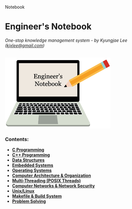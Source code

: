 Notebook

# Engineer's Notebook

###### One-stop knowledge management system - by Kyungjae Lee (kjxlee@gmail.com)



<img src="./img/wallpaper.png" alt="wallpaper" width="350">

### Contents: 

* **<a href="./c-programming/">C Programming</a>**
* **<a href="./cpp-programming/">C++ Programming</a>**
* **<a href="./data-structures/">Data Structures</a>**
* **<a href="./embedded-systems/">Embedded Systems</a>**
* **<a href="./operating-systems/">Operating Systems</a>**
* **<a href="./computer-architecture-and-organization/">Computer Architecture & Organization</a>**
* **<a href="./multi-threading/">Multi-Threading (POSIX Threads)</a>**
* **<a href="./computer-networks-and-network-security/">Computer Networks & Network Security</a>**
* **<a href="./unix-linux/">Unix/Linux</a>**
* **<a href="./makefile-and-build-system/">Makefile & Build System</a>**
* **<a href="./problem-solving/">Problem Solving</a>**

